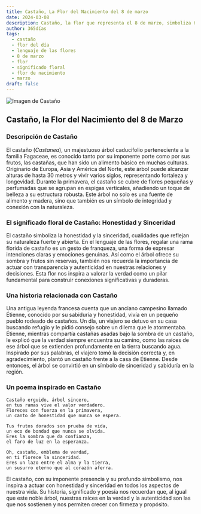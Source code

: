 ```yaml
---
title: Castaño, La Flor del Nacimiento del 8 de marzo
date: 2024-03-08
description: Castaño, la flor que representa el 8 de marzo, simboliza Honestidad y sinceridad. Descubre su fascinante historia, significado en el lenguaje de las flores y una poesía que celebra su belleza.
author: 365días
tags:
  - castaño
  - flor del día
  - lenguaje de las flores
  - 8 de marzo
  - flor
  - significado floral
  - flor de nacimiento
  - marzo
draft: false
---
```


![Imagen de Castaño](https://cdn.pixabay.com/photo/2019/05/22/20/54/chestnut-blossom-4222522_640.jpg#center)


## Castaño, la Flor del Nacimiento del 8 de Marzo

### Descripción de Castaño

El castaño (_Castanea_), un majestuoso árbol caducifolio perteneciente a la familia Fagaceae, es conocido tanto por su imponente porte como por sus frutos, las castañas, que han sido un alimento básico en muchas culturas. Originario de Europa, Asia y América del Norte, este árbol puede alcanzar alturas de hasta 30 metros y vivir varios siglos, representando fortaleza y longevidad. Durante la primavera, el castaño se cubre de flores pequeñas y perfumadas que se agrupan en espigas verticales, añadiendo un toque de belleza a su estructura robusta. Este árbol no solo es una fuente de alimento y madera, sino que también es un símbolo de integridad y conexión con la naturaleza.

### El significado floral de Castaño: Honestidad y Sinceridad

El castaño simboliza la honestidad y la sinceridad, cualidades que reflejan su naturaleza fuerte y abierta. En el lenguaje de las flores, regalar una rama florida de castaño es un gesto de franqueza, una forma de expresar intenciones claras y emociones genuinas. Así como el árbol ofrece su sombra y frutos sin reservas, también nos recuerda la importancia de actuar con transparencia y autenticidad en nuestras relaciones y decisiones. Esta flor nos inspira a valorar la verdad como un pilar fundamental para construir conexiones significativas y duraderas.

### Una historia relacionada con Castaño

Una antigua leyenda francesa cuenta que un anciano campesino llamado Étienne, conocido por su sabiduría y honestidad, vivía en un pequeño pueblo rodeado de castaños. Un día, un viajero se detuvo en su casa buscando refugio y le pidió consejo sobre un dilema que le atormentaba. Étienne, mientras compartía castañas asadas bajo la sombra de un castaño, le explicó que la verdad siempre encuentra su camino, como las raíces de ese árbol que se extienden profundamente en la tierra buscando agua. Inspirado por sus palabras, el viajero tomó la decisión correcta y, en agradecimiento, plantó un castaño frente a la casa de Étienne. Desde entonces, el árbol se convirtió en un símbolo de sinceridad y sabiduría en la región.

### Un poema inspirado en Castaño

```
Castaño erguido, árbol sincero,  
en tus ramas vive el valor verdadero.  
Floreces con fuerza en la primavera,  
un canto de honestidad que nunca se espera.  

Tus frutos dorados son prueba de vida,  
un eco de bondad que nunca se olvida.  
Eres la sombra que da confianza,  
el faro de luz en la esperanza.  

Oh, castaño, emblema de verdad,  
en ti florece la sinceridad.  
Eres un lazo entre el alma y la tierra,  
un susurro eterno que al corazón aferra.  
```

El castaño, con su imponente presencia y su profundo simbolismo, nos inspira a actuar con honestidad y sinceridad en todos los aspectos de nuestra vida. Su historia, significado y poesía nos recuerdan que, al igual que este noble árbol, nuestras raíces en la verdad y la autenticidad son las que nos sostienen y nos permiten crecer con firmeza y propósito.
